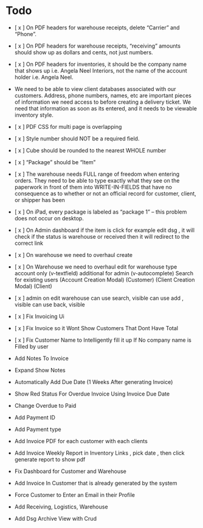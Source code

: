 # Todo

- [ x ] On PDF headers for warehouse receipts, delete “Carrier” and “Phone”.

- [ x ] On PDF headers for warehouse receipts, “receiving” amounts should show up as dollars and cents, not just numbers.
- [ x ] On PDF headers for inventories, it should be the company name that shows up i.e. Angela Neel Interiors, not the name of the account holder i.e. Angela Neel.
- We need to be able to view client databases associated with our customers. Address, phone numbers, names, etc are important pieces of information we need access to before creating a delivery ticket. We need that information as soon as its entered, and it needs to be viewable inventory style.
- [ x ] PDF CSS for multi page is overlapping

- [ x ] Style number should NOT be a required field.
- [ x ] Cube should be rounded to the nearest WHOLE number
- [ x ] “Package” should be “Item”

- [ x ] The warehouse needs FULL range of freedom when entering orders. They need to be able to type exactly what they see on the paperwork in front of them into WRITE-IN-FIELDS that have no consequence as to whether or not an official record for customer, client, or shipper has been

- [ x ] On iPad, every package is labeled as “package 1” – this problem does not occur on desktop.

- [ x ] On Admin dashboard if the item is click for example edit dsg ,
  it will check if the status is warehouse or received
  then it will redirect to the correct link
- [ x ] On warehouse we need to overhaul create
- [ x ] On Warehouse we need to overhaul edit
  for warehouse type account only
  (v-textfield)
  additional for admin
  (v-autocomplete) Search for existing users
  (Account Creation Modal) (Customer)
  (Client Creation Modal) (Client)

- [ x ] admin on edit warehouse
  can use search, visible
  can use add , visible
  can use back, visible

- [ x ] Fix Invoicing Ui
- [ x ] Fix Invoice so it Wont Show Customers That Dont Have Total
- [ x ] Fix Customer Name to Intelligently fill it up If No company name is Filled by user
- Add Notes To Invoice
- Expand Show Notes
- Automatically Add Due Date (1 Weeks After generating Invoice)
- Show Red Status For Overdue Invoice Using Invoice Due Date
- Change Overdue to Paid
- Add Payment ID
- Add Payment type
- Add Invoice PDF for each customer with each clients
- Add Invoice Weekly Report in Inventory Links , pick date , then click generate report to show pdf

- Fix Dashboard for Customer and Warehouse
- Add Invoice In Customer that is already generated by the system
- Force Customer to Enter an Email in their Profile
- Add Receiving, Logistics, Warehouse
- Add Dsg Archive View with Crud
